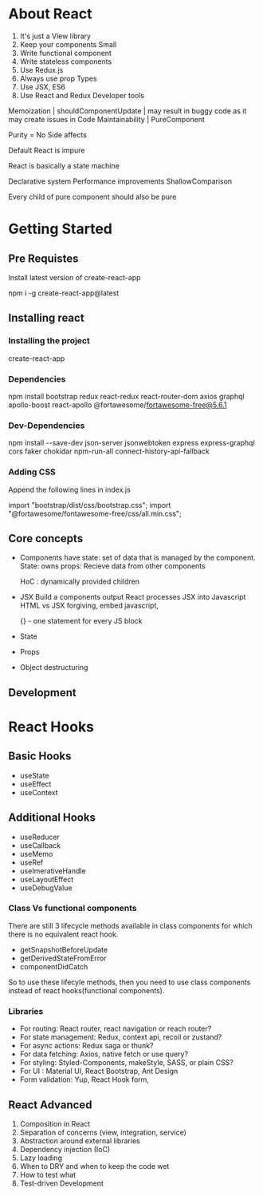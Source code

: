 # About React

1. It's just a View library
2. Keep your components Small
3. Write functional component
4. Write stateless components
5. Use Redux.js
6. Always use prop Types
7. Use JSX, ES6
8. Use React and Redux Developer tools

Memoization | shouldComponentUpdate | may result in buggy code as it may create issues in Code Maintainability | PureComponent

Purity = No Side affects

Default React is impure

React is basically a state machine

Declarative system Performance improvements ShallowComparison

Every child of pure component should also be pure

# Getting Started

## Pre Requistes

Install latest version of create-react-app

   npm i -g create-react-app@latest

## Installing react

### Installing the project

   create-react-app <projectname>

### Dependencies

   npm install bootstrap redux react-redux react-router-dom axios graphql apollo-boost react-apollo @fortawesome/fortawesome-free@5.6.1

### Dev-Dependencies

   npm install --save-dev json-server jsonwebtoken express express-graphql cors faker chokidar npm-run-all connect-history-api-fallback

### Adding CSS

Append the following lines in index.js

   import "bootstrap/dist/css/bootstrap.css";
   import "@fortawesome/fontawesome-free/css/all.min.css";

## Core concepts
- Components
    have state: set of data that is managed by the component.
        State: owns
        props: Recieve data from other components

   HoC : dynamically provided children

- JSX
   Build a components output
   React processes JSX into Javascript
   HTML vs JSX
   forgiving, embed javascript,

   {} - one statement for every JS block

- State
- Props
- Object destructuring

## Development

# React Hooks

## Basic Hooks

- useState
- useEffect
- useContext

## Additional Hooks

- useReducer
- useCallback
- useMemo
- useRef
- useImerativeHandle
- useLayoutEffect
- useDebugValue

### Class Vs functional components
   There are still 3 lifecycle methods available in class components for which there is no
equivalent react hook.

- getSnapshotBeforeUpdate
- getDerivedStateFromError
- componentDidCatch

So to use these lifecyle methods, then you need to use class components instead of
react hooks(functional components).

### Libraries
- For routing: React router, react navigation or reach router?
- For state management: Redux, context api, recoil or zustand?
- For async actions: Redux saga or thunk?
- For data fetching: Axios, native fetch or use query?
- For styling: Styled-Components, makeStyle, SASS, or plain CSS?
- For UI : Material UI, React Bootstrap, Ant Design
- Form validation: Yup, React Hook form,

## React Advanced
1. Composition in React
2. Separation of concerns (view, integration, service)
3. Abstraction around external libraries
4. Dependency injection (IoC)
5. Lazy loading
6. When to DRY and when to keep the code wet
7. How to test what
8. Test-driven Development
